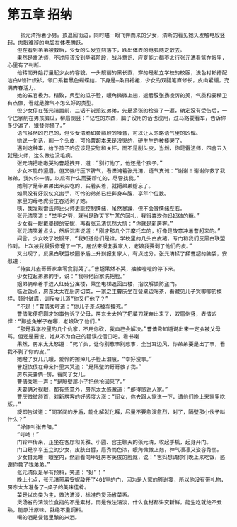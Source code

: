 # 第五章 招纳
        张元清拎着小男。孩退回街边，同时瞄一眼飞奔而来的少女，清晰的看见她头发触电般竖起，肉眼难辨的电弧在体表腾跃。
       但在看到弟弟被救后，少女的头发立刻落下，跃出体表的电弧随之散去。
       果然是雷法师，不过应该没到圣者阶段，战斗意识、应变能力都不太行张元清看篮在眼里，心里有了判断。
       他转而开始打量起少女的容貌，一头靓丽的黑长直，穿的是私立学校的校服，浅色衬衫搭配洁白V领针织衫，领口系着黑色蝴蝶结。下身是—条百褶裙，少女的双腿笔直修长，皮肉紧绷，充满青春活力。
       她的五官极为。精致，典型的瓜子脸，眼角微微上翘，透着股张扬凌厉的美，气质和姜精卫有点像，看就是脾气不怎么好的类型。
       但少女停在张元清面前，二话不说抢过弟弟，先是紧张的检查了一遍，确定没有受伤后，一个巴掌削在男孩脑瓜，柳眉倒竖：“记性的东西，脑子没用的话也没用，过马路要看车，告诉你多少遍了，娘替你摘了。”
       语气虽然凶巴巴的，但少女清脆如黄鹂般的嗓音，可以让人忽略语气里的凶悍。
       她说一句话，削一个头皮，可怜曹超本来是没哭的，硬生生的被揍哭了。
       遇到这种事，给予孩子的应该是安慰和关怀，而不是削头皮，当然，你是雷法师，四舍五入就是火师，这么做也没毛病。
       张元清把嗷嗷哭的曹超拽开，道：“别打他了，他还是个孩子。”
       少女本能的竖眉，但又强行压下脾气，看潇滩着张元清，语气真诚：“谢谢！谢谢你救了我弟弟，我欠你一情，以后有什么需要帮忙的，尽管找我。”
       她刚才是带弟弟出来买吃的，买着买着，就把弟弟给忘了。
       如果没有好汉仗义出手，可怜的弟弟已经葬身车腹，享年个位数。
       家里的母老虎会生吞活剥了她。
       咦，我发现雷法师比火师更能控制情绪，虽然暴躁，但不会被情绪左右。
       张元清笑道：“举手之劳，就当是昨天下午茶的回礼，我很喜欢你妈妈做的糖。”
       少女看一眼戴墨镜的安妮，再看张元清恍然大悟：“你就是新房客。”
       张元清笑着点头，然后沉声说道：“刚才那几个开摩托车的，好像是故意冲着曹超来的。”
       闻言，少女咬了咬银牙，“我知道他们是谁。学校里的几头白皮猪，专门和我们反黑白联盟作对。上次被我狠狠修理了一下，居然来报复我家人，老娘我要剥了他们的皮。”
       又出现了，反黑白联盟校园矛盾上升到报复家人，有点过分。张元清揉了揉曹超的脑袋，安慰道：
       “待会儿去哥哥家拿零食别哭了。”曹超果然不哭，抽抽噎噎的停下来。
       少女拉起弟弟的手，说：“我带他回家洗把脸。”
       姐弟俩牵着手进入红砖公寓楼，乘坐电梯返回四楼，指纹解锁防盗门。
       临近饭点，房东太太在厨房切菜，一家之主曹庆坐在餐桌边喝茶，看藏见儿子哭唧唧的模样，顿时皱眉，训斥女儿道“你又打他了？”
       “不是！”曹倩秀哼道：“你儿子差点被车撞死。”
       曹倩秀便把刚才的事告诉了父母，房东太太拎了把菜刀就奔出来了，双眉倒竖，表情凶悍：“那些兔崽子在哪，老娘砍了他们。”
       “那是我学校里的几个仇家，不用你砍，我自己会解决。”曹倩秀知道说出来一定会被父母骂，但还是要说，她从不为自己的错误找借口吧。看书喇
       果然，房东太太怒道：“死丫头，让你别惹事别惹事，全当耳边风，你弟弟要是出了事，看我不剥了你的皮。”
       她瞪了女儿几眼，爱怜的擦掉儿子脸上泪痕，“幸好没事。”
       曹超依偎在母亲怀里大哭道：“是隔壁的哥哥救了我。”
       房东夫妻俩—愣，看向了女儿。
       曹倩秀嗯一声：“是隔壁那小子把他抢回来了。”
       夫妻俩对视眼，都有些意外，房东太太感激道：“那得感谢人家。”
       曹庆微微颔首，对新房客的好感度大涨：“闺女，你去跟人家说一下，请他们晚上来家里吃版。。”
       旋即告诫道：“同学间的矛盾，能化解就化解，尽量不要愈演愈烈，对了，隔壁那小伙子叫什么？”
       “好像叫张青阳。”
       “叮咚！”
       门铃声传来，正坐在客厅和关雅、小圆、宫主聊天的张元清，收起手机，起身开门。
       门口是亭亭玉立的少女，皮肤白皙，眉秀而色浓，眼角微微上翘，神气凛凛又姿容秀丽。
       少女目光瞟一眼室内，然后看向年轻房客英俊的脸庞，说：“爸妈想请你们晚上来吃饭，感谢你救了我弟弟。”
       张元清似是早有预料，笑道：“好”！”
       晚上七点，张元清带着安妮敲开了401室的门，因为是人家的答谢宴，所以他没有带礼物，房东太太准备了—桌子的美味佳肴。
       菜是以肉类为主，做法清淡，标准的煲汤省菜系。
       煲汤省的清淡饮食指的不是素材，而是做法清淡，什么食材都讲究新鲜，能生吃就绝不煮熟，能原汁原味，就绝不重调料。
       喝的酒是餐馆里酿的米酒。